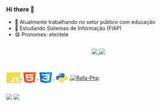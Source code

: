 ### Hi there 👋

- 🔭 Atualmente trabalhando no setor público com educação
- 🌱 Estudando Sistemas de Informação (FIAP)
- 😄 Pronomes: ele/dele

##

<div align="center">
  <a href="https://github.com/rafaelrara">
  <img height="180em" src="https://github-readme-stats.vercel.app/api?username=rafaelrara&show_icons=true&theme=dracula&include_all_commits=true&count_private=true"/>
  <img height="180em" src="https://github-readme-stats.vercel.app/api/top-langs/?username=rafaelrara&layout=compact&langs_count=7&theme=dracula"/>
</div>
 
##
  
<div style="display: inline_block"><br>
  <img align="center" alt="Rafa-Js" height="30" width="40" src="https://raw.githubusercontent.com/devicons/devicon/master/icons/javascript/javascript-plain.svg">
  <img align="center" alt="Rafa-HTML" height="30" width="40" src="https://raw.githubusercontent.com/devicons/devicon/master/icons/html5/html5-original.svg">
  <img align="center" alt="Rafa-CSS" height="30" width="40" src="https://raw.githubusercontent.com/devicons/devicon/master/icons/css3/css3-original.svg">
  <img align="center" alt="Rafa-Python" height="30" width="40" src="https://raw.githubusercontent.com/devicons/devicon/master/icons/python/python-original.svg">
  <img align="center" alt="Rafa-Php" height="30" width="40" src="https://cdn.jsdelivr.net/gh/devicons/devicon/icons/php/php-plain.svg">
</div>
  
##
  
<div> 
  <a href = "mailto:rafaelrar18@gmail.com"><img src="https://img.shields.io/badge/-Gmail-%23333?style=for-the-badge&logo=gmail&logoColor=white" target="_blank"></a>
  <a href="https://www.https://www.linkedin.com/in/rafael-rara/" target="_blank"><img src="https://img.shields.io/badge/-LinkedIn-%230077B5?style=for-the-badge&logo=linkedin&logoColor=white" target="_blank"></a> 
 
</div>


